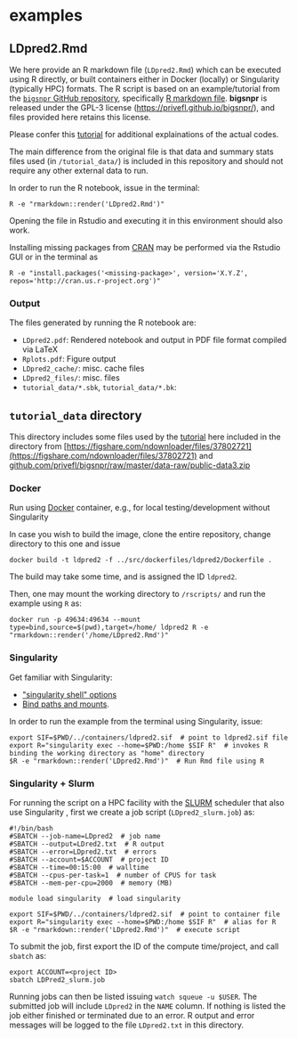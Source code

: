 # examples

## LDpred2.Rmd

We here provide an R markdown file (`LDpred2.Rmd`) which can be executed using R directly, or built containers either in Docker (locally) or Singularity (typically HPC) formats.
The R script is based on an example/tutorial from the [`bigsnpr` GitHub repository](https://github.com/privefl/bigsnpr),
specifically [R markdown file](https://github.com/privefl/bigsnpr/blob/master/vignettes/LDpred2.Rmd).
**bigsnpr** is released under the GPL-3 license (<https://privefl.github.io/bigsnpr/>), and files provided here retains this license.

Please confer this [tutorial](https://privefl.github.io/bigsnpr/articles/LDpred2.html) for additional explainations of the actual codes.

The main difference from the original file is that data and summary stats files used (in `/tutorial_data/`) is included in this repository
and should not require any other external data to run.

In order to run the R notebook, issue in the terminal:

```
R -e "rmarkdown::render('LDpred2.Rmd')"
```

Opening the file in Rstudio and executing it in this environment should also work. 

Installing missing packages from [CRAN](https://cran.r-project.org/web/packages/available_packages_by_name.html) may be performed via the Rstudio GUI or in the terminal as

```
R -e "install.packages('<missing-package>', version='X.Y.Z', repos='http://cran.us.r-project.org')"
```

### Output

The files generated by running the R notebook are:

- `LDpred2.pdf`: Rendered notebook and output in PDF file format compiled via LaTeX
- `Rplots.pdf`: Figure output
- `LDpred2_cache/`: misc. cache files
- `LDpred2_files/`: misc. files
- `tutorial_data/*.sbk`, `tutorial_data/*.bk`:

## `tutorial_data` directory

This directory includes some files used by the [tutorial](https://privefl.github.io/bigsnpr/articles/LDpred2.html) here included in the directory from
[https://figshare.com/ndownloader/files/37802721](https://figshare.com/ndownloader/files/37802721) and [github.com/privefl/bigsnpr/raw/master/data-raw/public-data3.zip](https://github.com/privefl/bigsnpr/raw/master/data-raw/public-data3.zip)

### Docker

Run using [Docker](https://www.docker.com) container, e.g., for local testing/development without Singularity

In case you wish to build the image, clone the entire repository, change directory to this one and issue

```
docker build -t ldpred2 -f ../src/dockerfiles/ldpred2/Dockerfile .
```

The build may take some time, and is assigned the ID `ldpred2`.

Then, one may mount the working directory to `/rscripts/` and run the example using `R` as:

```
docker run -p 49634:49634 --mount type=bind,source=$(pwd),target=/home/ ldpred2 R -e "rmarkdown::render('/home/LDpred2.Rmd')"
```

### Singularity

Get familiar with Singularity:

* ["singularity shell" options](https://sylabs.io/guides/3.2/user-guide/cli/singularity_shell.html#options)
* [Bind paths and mounts](https://sylabs.io/guides/3.2/user-guide/bind_paths_and_mounts.html).

In order to run the example from the terminal using Singularity, issue:

```
export SIF=$PWD/../containers/ldpred2.sif  # point to ldpred2.sif file
export R="singularity exec --home=$PWD:/home $SIF R"  # invokes R binding the working directory as "home" directory
$R -e "rmarkdown::render('LDpred2.Rmd')"  # Run Rmd file using R
```

### Singularity + Slurm

For running the script on a HPC facility with the [SLURM](https://slurm.schedmd.com/quickstart.html) scheduler that also use Singularity , 
first we create a job script (`LDpred2_slurm.job`) as:
```
#!/bin/bash
#SBATCH --job-name=LDpred2  # job name
#SBATCH --output=LDred2.txt  # R output
#SBATCH --error=LDpred2.txt  # errors
#SBATCH --account=$ACCOUNT  # project ID
#SBATCH --time=00:15:00  # walltime
#SBATCH --cpus-per-task=1  # number of CPUS for task
#SBATCH --mem-per-cpu=2000  # memory (MB)

module load singularity  # load singularity

export SIF=$PWD/../containers/ldpred2.sif  # point to container file
export R="singularity exec --home=$PWD:/home $SIF R"  # alias for R
$R -e "rmarkdown::render('LDpred2.Rmd')"  # execute script
```

To submit the job, first export the ID of the compute time/project, and call `sbatch` as:
```
export ACCOUNT=<project ID>
sbatch LDPred2_slurm.job
```

Running jobs can then be listed issuing `watch squeue -u $USER`. 
The submitted job will include `LDpred2` in the `NAME` column. 
If nothing is listed the job either finished or terminated due to an error.
R output and error messages will be logged to the file `LDpred2.txt` in this directory. 
